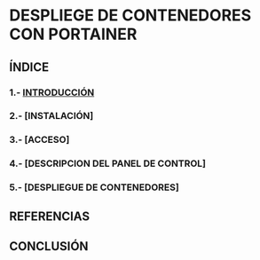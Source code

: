 # DESPLIEGE DE CONTENEDORES CON PORTAINER

## ÍNDICE
### 1.- [INTRODUCCIÓN](https://github.com/sergiolaguens/docker-portainer/blob/main/INTRODUCCION.md)
### 2.- [INSTALACIÓN]
### 3.- [ACCESO]
### 4.- [DESCRIPCION DEL PANEL DE CONTROL]
### 5.- [DESPLIEGUE DE CONTENEDORES]

## REFERENCIAS


## CONCLUSIÓN

